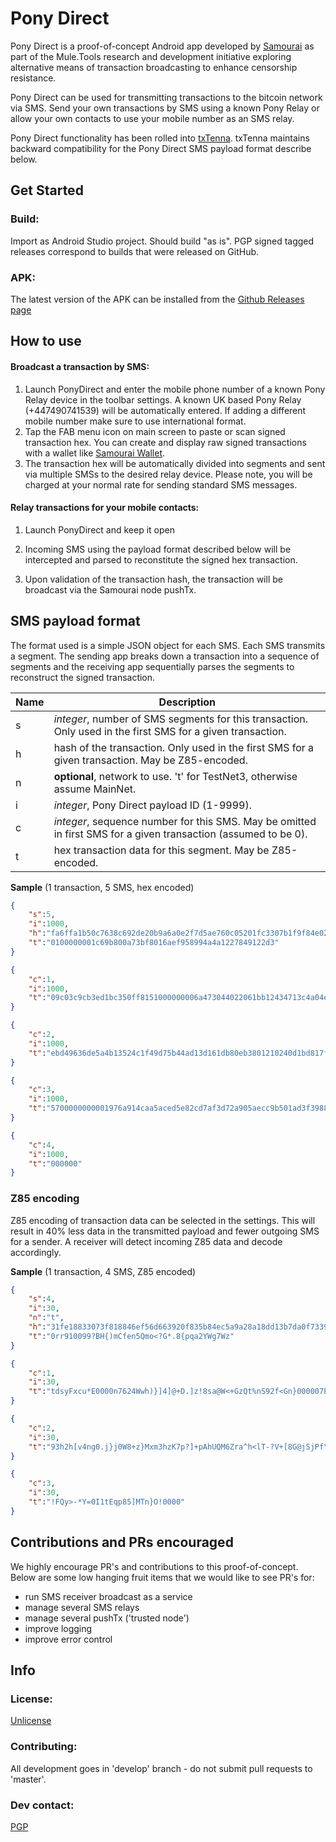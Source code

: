 # Pony Direct

Pony Direct is a proof-of-concept Android app developed by [Samourai](https://samouraiwallet.com) as part of the Mule.Tools research and development initiative exploring alternative means of transaction broadcasting to enhance censorship resistance. 

Pony Direct can be used for transmitting transactions to the bitcoin network via SMS. Send your own transactions by SMS using a known Pony Relay or allow your own contacts to use your mobile number as an SMS relay.

Pony Direct functionality has been rolled into [txTenna](https://github.com/MuleTools/txTenna). txTenna maintains backward compatibility for the Pony Direct SMS payload format describe below.

## Get Started

### Build:

Import as Android Studio project. Should build "as is". PGP signed tagged releases correspond to builds that were released on GitHub.

### APK:

The latest version of the APK can be installed from the [Github Releases page](https://github.com/MuleTools/PonyDirect/releases)

## How to use

#### Broadcast a transaction by SMS:

1. Launch PonyDirect and enter the mobile phone number of a known Pony Relay device in the toolbar settings. A known UK based Pony Relay (+447490741539) will be automatically entered. If adding a different mobile number make sure to use international format.
2. Tap the FAB menu icon on main screen to paste or scan signed transaction hex. You can create and display raw signed transactions with a wallet like [Samourai Wallet](https://www.samouraiwallet.com).
3. The transaction hex will be automatically divided into segments and sent via multiple SMSs to the desired relay device. Please note, you will be charged at your normal rate for sending standard SMS messages. 

#### Relay transactions for your mobile contacts:

1. Launch PonyDirect and keep it open

2. Incoming SMS using the payload format described below will be intercepted and parsed to reconstitute the signed hex transaction.

3. Upon validation of the transaction hash, the transaction will be broadcast via the Samourai node pushTx.

## SMS payload format

The format used is a simple JSON object for each SMS. Each SMS transmits a segment. The sending app breaks down a transaction into a sequence of segments and the receiving app sequentially parses the segments to reconstruct the signed transaction.

| Name | Description                              |
| ---- | ---------------------------------------- |
| s    | *integer*, number of SMS segments for this transaction. Only used in the first SMS for a given transaction. |
| h    | hash of the transaction. Only used in the first SMS for a given transaction. May be Z85-encoded. |
| n    | **optional**, network to use. 't' for TestNet3, otherwise assume MainNet. |
| i    | *integer*, Pony Direct payload ID (1-9999). |
| c    | *integer*, sequence number for this SMS. May be omitted in first SMS for a given transaction (assumed to be 0). |
| t    | hex transaction data for this segment. May be Z85-encoded.    |

**Sample** (1 transaction, 5 SMS, hex encoded)

```json
{
	"s":5,
	"i":1000,
	"h":"fa6ffa1b50c7638c692de20b9a6a0e2f7d5ae760c05201fc3307b1f9f84e020d",
	"t":"0100000001c69b800a73bf8016aef958994a4a1227849122d3"
}

{
	"c":1,
	"i":1000,
	"t":"09c03c9cb3ed1bc350ff8151000000006a473044022061bb12434713c4a04ebe1068301c01caf154362b9503913a17312e93bb2b568f02200a31e7a91a257065aa"
}

{
	"c":2,
	"i":1000,
	"t":"ebd49636de5a4b13524c1f49d75b44ad13d161db80eb3801210240d1bd817f2f862ceb39058119c1290effa325011d81718330a3318a26b12ecaffffffff02934a"
}

{
	"c":3,
	"i":1000,
	"t":"5700000000001976a914caa5aced5e82cd7af3d72a905aecc9b501ad3f3988acaf2782000000000017a914b385c8d94e28fb8bf21a1cb2933582f7321fafb98700"
}

{
	"c":4,
	"i":1000,
	"t":"000000"
}
```

### Z85 encoding

Z85 encoding of transaction data can be selected in the settings. This will result in 40% less data in the transmitted payload and fewer outgoing SMS for a sender. A receiver will detect incoming Z85 data and decode accordingly.

**Sample** (1 transaction, 4 SMS, Z85 encoded)

```json
{
	"s":4,
	"i":30,
	"n":"t",
	"h":"31fe18833073f818846ef56d663920f835b84ec5a9a28a18dd13b7da0f7339ae",
	"t":"0rr910099?BH{)mCfen5Qmo<?G*.8{pqa2YWg7Wz"
}

{
	"c":1,
	"i":30,
	"t":"tdsyFxcu*E0000n7624Wwh)}]4]@+D.]z!8sa@W<+GzQt%nS92f<Gn}000007Pwapa.v!NI%<&{zRotVY}net9Y?P40f\/u+000007Pw9vOAa>sv23If5M([."
}

{
	"c":2,
	"i":30,
	"t":"93h2h[v4ng0.j}j0W8+z}Mxm3hzK7p?]+pAhUQM6Zra^h<lT-?V+[8G@jSjPf\/:o[:UUK=P?Hn%6E4KQ=9mO:mYRQdX*34nNu$Y<0u?Kdk6l?@1FhE]^BHSJ"
}

{
	"c":3,
	"i":30,
	"t":"!FQy>-*Y=0I1tEqp85]MTn}O!0000"
}
```

## Contributions and PRs encouraged

We highly encourage PR's and contributions to this proof-of-concept. Below are some low hanging fruit items that we would like to see PR's for:

- run SMS receiver broadcast as a service
- manage several SMS relays
- manage several pushTx ('trusted node')
- improve logging
- improve error control

## Info

### License:

[Unlicense](https://github.com/MuleTools/PonyDirect/blob/develop/LICENSE)

### Contributing:

All development goes in 'develop' branch - do not submit pull requests to 'master'.

### Dev contact:

[PGP](http://pgp.mit.edu/pks/lookup?op=get&search=0x72B5BACDFEDF39D7)

